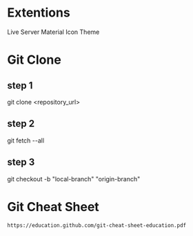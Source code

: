 # Extentions

Live Server
Material Icon Theme



# Git Clone

## step 1
git clone <repository_url>

## step 2
git fetch --all

## step 3
git checkout -b "local-branch" "origin-branch"


# Git Cheat Sheet

`https://education.github.com/git-cheat-sheet-education.pdf`